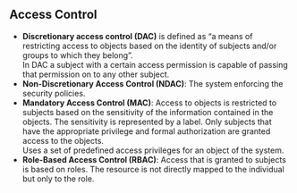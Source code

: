 ## Access Control
- **Discretionary access control (DAC)** is defined as “a means of restricting access to objects based on the identity of subjects and/or groups to which they belong”.  
In DAC a subject with a certain access permission is capable of passing that permission on to any other subject.  
- **Non-Discretionary Access Control (NDAC)**: The system enforcing the security policies.
- **Mandatory Access Control (MAC)**: Access to objects is restricted to subjects based on the sensitivity of the information contained in the objects. The sensitivity is represented by a label. Only subjects that have the appropriate privilege and formal authorization are granted access to the objects.  
	Uses a set of predefined access privileges for an object of the system.
- **Role-Based Access Control (RBAC)**: Access that is granted to subjects is based on roles. The resource is not directly mapped to the individual but only to the role.

<!--stackedit_data:
eyJoaXN0b3J5IjpbMTgzNTAzOTE5NCwyMjQzOTI4MzBdfQ==
-->